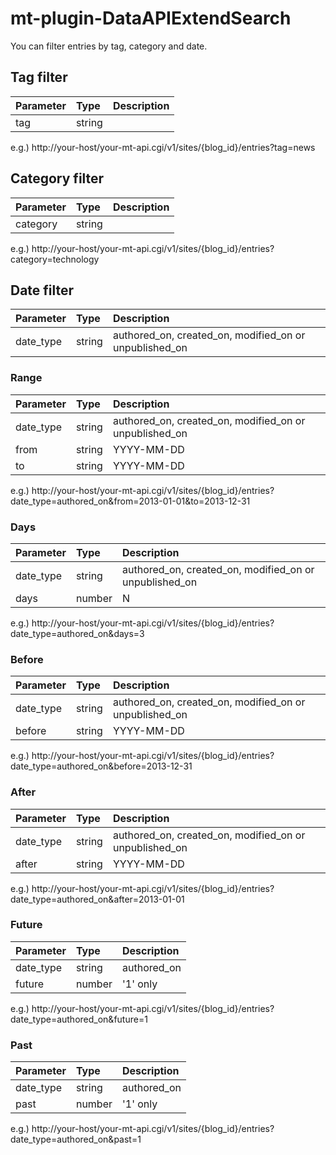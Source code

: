 mt-plugin-DataAPIExtendSearch
=============================

You can filter entries by tag, category and date.

## Tag filter

| Parameter | Type | Description |
|:--|:--|:--|
| tag | string |  |

e.g.)
http://your-host/your-mt-api.cgi/v1/sites/{blog_id}/entries?tag=news

## Category filter

| Parameter | Type | Description |
|:--|:--|:--|
| category | string |  |

e.g.)
http://your-host/your-mt-api.cgi/v1/sites/{blog_id}/entries?category=technology

## Date filter

| Parameter | Type | Description |
|:--|:--|:--|
| date_type | string |  authored_on, created_on, modified_on or unpublished_on |

###  Range

| Parameter | Type | Description |
|:--|:--|:--|
| date_type | string |  authored_on, created_on, modified_on or unpublished_on |
| from | string | YYYY-MM-DD |
| to | string | YYYY-MM-DD |

e.g.)
http://your-host/your-mt-api.cgi/v1/sites/{blog_id}/entries?date_type=authored_on&from=2013-01-01&to=2013-12-31

###  Days

| Parameter | Type | Description |
|:--|:--|:--|
| date_type | string |  authored_on, created_on, modified_on or unpublished_on |
| days | number | N |

e.g.)
http://your-host/your-mt-api.cgi/v1/sites/{blog_id}/entries?date_type=authored_on&days=3

###  Before

| Parameter | Type | Description |
|:--|:--|:--|
| date_type | string |  authored_on, created_on, modified_on or unpublished_on |
| before | string | YYYY-MM-DD |

e.g.)
http://your-host/your-mt-api.cgi/v1/sites/{blog_id}/entries?date_type=authored_on&before=2013-12-31

###  After

| Parameter | Type | Description |
|:--|:--|:--|
| date_type | string |  authored_on, created_on, modified_on or unpublished_on |
| after | string | YYYY-MM-DD |

e.g.)
http://your-host/your-mt-api.cgi/v1/sites/{blog_id}/entries?date_type=authored_on&after=2013-01-01

###  Future

| Parameter | Type | Description |
|:--|:--|:--|
| date_type | string |  authored_on |
| future | number | '1' only |

e.g.)
http://your-host/your-mt-api.cgi/v1/sites/{blog_id}/entries?date_type=authored_on&future=1

###  Past

| Parameter | Type | Description |
|:--|:--|:--|
| date_type | string |  authored_on |
| past | number | '1' only |

e.g.)
http://your-host/your-mt-api.cgi/v1/sites/{blog_id}/entries?date_type=authored_on&past=1


